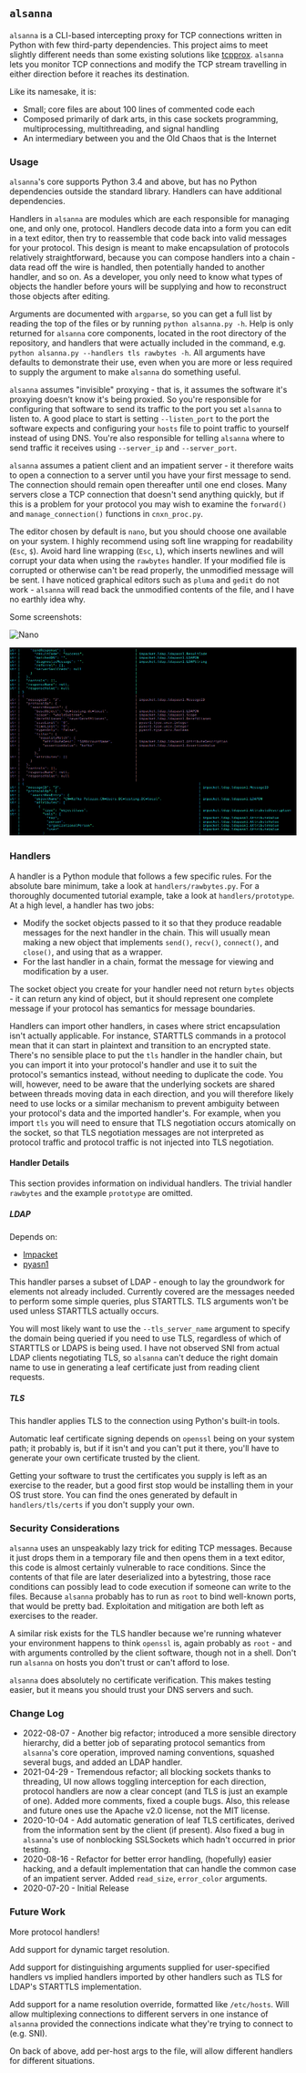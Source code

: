 ## ``alsanna``
``alsanna`` is a CLI-based intercepting proxy for TCP connections written in Python with few third-party dependencies. This project aims to meet slightly different needs than some existing solutions like [tcpprox](https://github.com/nccgroup/tcpprox). ``alsanna`` lets you monitor TCP connections and modify the TCP stream travelling in either direction before it reaches its destination.

Like its namesake, it is:
* Small; core files are about 100 lines of commented code each
* Composed primarily of dark arts, in this case sockets programming, multiprocessing, multithreading, and signal handling
* An intermediary between you and the Old Chaos that is the Internet

### Usage

``alsanna``'s core supports Python 3.4 and above, but has no Python dependencies outside the standard library. Handlers can have additional dependencies. 

Handlers in ``alsanna`` are modules which are each responsible for managing one, and only one, protocol. Handlers decode data into a form you can edit in a text editor, then try to reassemble that code back into valid messages for your protocol. This design is meant to make encapsulation of protocols relatively straightforward, because you can compose handlers into a chain - data read off the wire is handled, then potentially handed to another handler, and so on. As a developer, you only need to know what types of objects the handler before yours will be supplying and how to reconstruct those objects after editing.

Arguments are documented with ``argparse``, so you can get a full list by reading the top of the files or by running ``python alsanna.py -h``. Help is only returned for ``alsanna`` core components, located in the root directory of the repository, and handlers that were actually included in the command, e.g. ``python alsanna.py --handlers tls rawbytes -h``. All arguments have defaults to demonstrate their use, even when you are more or less required to supply the argument to make ``alsanna`` do something useful.

``alsanna`` assumes "invisible" proxying - that is, it assumes the software it's proxying doesn't know it's being proxied. So you're responsible for configuring that software to send its traffic to the port you set ``alsanna`` to listen to. A good place to start is setting ``--listen_port`` to the port the software expects and configuring your ``hosts`` file to point traffic to yourself instead of using DNS. You're also responsible for telling ``alsanna`` where to send traffic it receives using ``--server_ip`` and ``--server_port``.

``alsanna`` assumes a patient client and an impatient server - it therefore waits to open a connection to a server until you have your first message to send. The connection should remain open thereafter until one end closes. Many servers close a TCP connection that doesn't send anything quickly, but if this is a problem for your protocol you may wish to examine the ``forward()`` and ``manage_connection()`` functions in ``cnxn_proc.py``.

The editor chosen by default is ``nano``, but you should choose one available on your system. I highly recommend using soft line wrapping for readability (``Esc``, ``$``). Avoid hard line wrapping (``Esc``, ``L``), which inserts newlines and will corrupt your data when using the ``rawbytes`` handler. If your modified file is corrupted or otherwise can't be read properly, the unmodified message will be sent. I have noticed graphical editors such as ``pluma`` and ``gedit`` do not work - ``alsanna`` will read back the unmodified contents of the file, and I have no earthly idea why.


Some screenshots:

![Nano](images/Nano.png)

![PassiveListening](images/Passive.png)

### Handlers

A handler is a Python module that follows a few specific rules. For the absolute bare minimum, take a look at ``handlers/rawbytes.py``. For a thoroughly documented tutorial example, take a look at ``handlers/prototype``. At a high level, a handler has two jobs:

* Modify the socket objects passed to it so that they produce readable messages for the next handler in the chain. This will usually mean making a new object that implements ``send()``, ``recv()``, ``connect()``, and ``close()``, and using that as a wrapper.
* For the last handler in a chain, format the message for viewing and modification by a user.

The socket object you create for your handler need not return ``bytes`` objects - it can return any kind of object, but it should represent one complete message if your protocol has semantics for message boundaries.

Handlers can import other handlers, in cases where strict encapsulation isn't actually applicable. For instance, STARTTLS commands in a protocol mean that it can start in plaintext and transition to an encrypted state. There's no sensible place to put the ``tls`` handler in the handler chain, but you can import it into your protocol's handler and use it to suit the protocol's semantics instead, without needing to duplicate the code. You will, however, need to be aware that the underlying sockets are shared between threads moving data in each direction, and you will therefore likely need to use locks or a similar mechanism to prevent ambiguity between your protocol's data and the imported handler's. For example, when you import ``tls`` you will need to ensure that TLS negotiation occurs atomically on the socket, so that TLS negotiation messages are not interpreted as protocol traffic and protocol traffic is not injected into TLS negotiation.

#### Handler Details

This section provides information on individual handlers. The trivial handler ``rawbytes`` and the example ``prototype`` are omitted.

##### LDAP

Depends on:

* [Impacket](https://github.com/SecureAuthCorp/impacket)
* [pyasn1](https://github.com/etingof/pyasn1)

This handler parses a subset of LDAP - enough to lay the groundwork for elements not already included. Currently covered are the messages needed to perform some simple queries, plus STARTTLS. TLS arguments won't be used unless STARTTLS actually occurs.

You will most likely want to use the ``--tls_server_name`` argument to specify the domain being queried if you need to use TLS, regardless of which of STARTTLS or LDAPS is being used. I have not observed SNI from actual LDAP clients negotiating TLS, so ``alsanna`` can't deduce the right domain name to use in generating a leaf certificate just from reading client requests.

##### TLS

This handler applies TLS to the connection using Python's built-in tools.

Automatic leaf certificate signing depends on ``openssl`` being on your system path; it probably is, but if it isn't and you can't put it there, you'll have to generate your own certificate trusted by the client. 

Getting your software to trust the certificates you supply is left as an exercise to the reader, but a good first stop would be installing them in your OS trust store. You can find the ones generated by default in ``handlers/tls/certs`` if you don't supply your own.

### Security Considerations
``alsanna`` uses an unspeakably lazy trick for editing TCP messages. Because it just drops them in a temporary file and then opens them in a text editor, this code is almost certainly vulnerable to race conditions. Since the contents of that file are later deserialized into a bytestring, those race conditions can possibly lead to code execution if someone can write to the files. Because ``alsanna`` probably has to run as ``root`` to bind well-known ports, that would be pretty bad. Exploitation and mitigation are both left as exercises to the reader.

A similar risk exists for the TLS handler because we're running whatever your environment happens to think ``openssl`` is, again probably as ``root`` - and with arguments controlled by the client software, though not in a shell. Don't run ``alsanna`` on hosts you don't trust or can't afford to lose.

``alsanna`` does absolutely no certificate verification. This makes testing easier, but it means you should trust your DNS servers and such.

### Change Log
* 2022-08-07 - Another big refactor; introduced a more sensible directory hierarchy, did a better job of separating protocol semantics from ``alsanna``'s core operation, improved naming conventions, squashed several bugs, and added an LDAP handler.
* 2021-04-29 - Tremendous refactor; all blocking sockets thanks to threading, UI now allows toggling interception for each direction, protocol handlers are now a clear concept (and TLS is just an example of one). Added more comments, fixed a couple bugs. Also, this release and future ones use the Apache v2.0 license, not the MIT license.
* 2020-10-04 - Add automatic generation of leaf TLS certificates, derived from the information sent by the client (if present). Also fixed a bug in ``alsanna``'s use of nonblocking SSLSockets which hadn't occurred in prior testing.
* 2020-08-16 - Refactor for better error handling, (hopefully) easier hacking, and a default implementation that can handle the common case of an impatient server. Added ``read_size``, ``error_color`` arguments.
* 2020-07-20 - Initial Release

### Future Work
More protocol handlers!

Add support for dynamic target resolution.

Add support for distinguishing arguments supplied for user-specified handlers vs implied handlers imported by other handlers such as TLS for LDAP's STARTTLS implementation.

Add support for a name resolution override, formatted like ``/etc/hosts``. Will allow multiplexing connections to different servers in one instance of ``alsanna`` provided the connections indicate what they're trying to connect to (e.g. SNI).

On back of above, add per-host args to the file, will allow different handlers for different situations.
